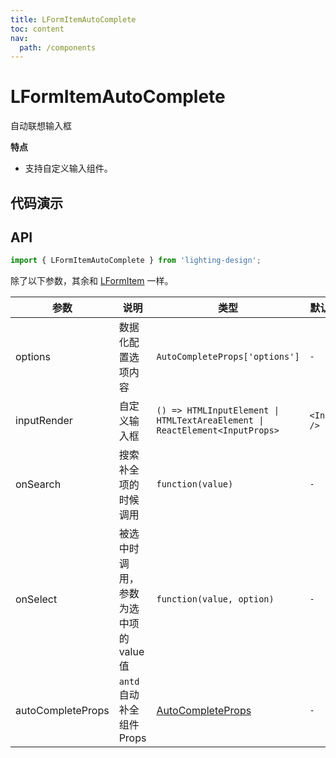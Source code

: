 ```yaml
---
title: LFormItemAutoComplete
toc: content
nav:
  path: /components
---
```


# LFormItemAutoComplete

自动联想输入框

**特点**

- 支持自定义输入组件。

## 代码演示

<code src='./demos/Demo1.tsx'></code>

## API

```ts
import { LFormItemAutoComplete } from 'lighting-design';
```

除了以下参数，其余和 [LFormItem](/components/form-item) 一样。

| 参数              | 说明                                  | 类型                                                                        | 默认值      |
| ----------------- | ------------------------------------- | --------------------------------------------------------------------------- | ----------- |
| options           | 数据化配置选项内容                    | `AutoCompleteProps['options']`                                              | `-`         |
| inputRender       | 自定义输入框                          | `() => HTMLInputElement \| HTMLTextAreaElement \| ReactElement<InputProps>` | `<Input />` |
| onSearch          | 搜索补全项的时候调用                  | `function(value)`                                                           | `-`         |
| onSelect          | 被选中时调用，参数为选中项的 value 值 | `function(value, option)`                                                   | `-`         |
| autoCompleteProps | `antd`自动补全组件 Props              | [AutoCompleteProps](https://ant.design/components/auto-complete-cn#api)     | `-`         |
